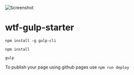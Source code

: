 ![Screenshot](https://kasiaizak.github.io/wtf-crew/assets/img/screenshot.png)

# wtf-gulp-starter

`npm install -g gulp-cli`

`npm install`

`gulp`

To publish your page using github pages use `npm run deploy`
